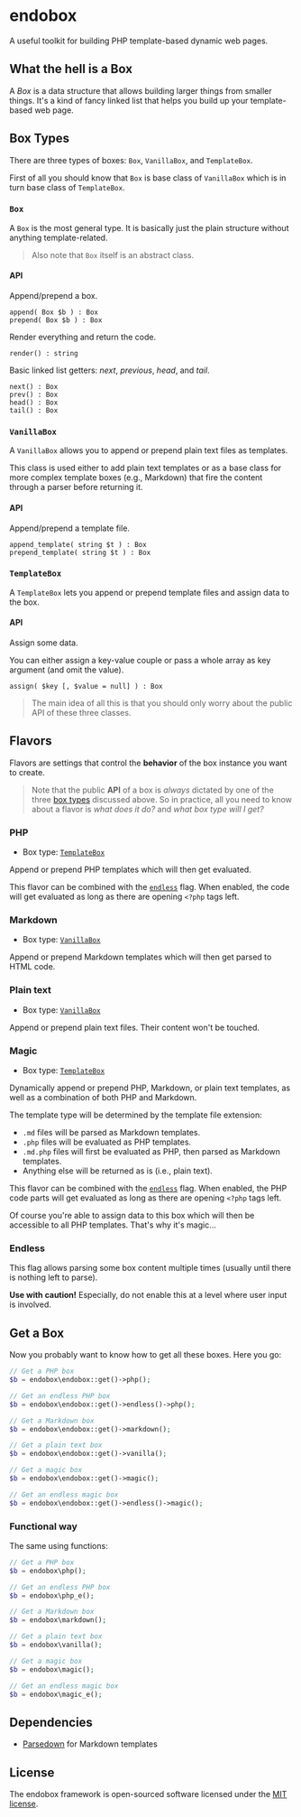 # endobox

A useful toolkit for building PHP template-based dynamic web pages.

## What the hell is a Box

A _Box_ is a data structure that allows building larger things from smaller things.
It's a kind of fancy linked list that helps you build up your template-based web page.

## Box Types

There are three types of boxes: `Box`, `VanillaBox`, and `TemplateBox`.

First of all you should know that `Box` is base class of `VanillaBox` which is in turn base class of `TemplateBox`.

### `Box`

A `Box` is the most general type. It is basically just the plain structure without anything template-related.

> Also note that `Box` itself is an abstract class.

#### API

Append/prepend a box.

```
append( Box $b ) : Box
prepend( Box $b ) : Box
```

Render everything and return the code.

```
render() : string
```

Basic linked list getters: _next_, _previous_, _head_, and _tail_.

```
next() : Box
prev() : Box
head() : Box
tail() : Box
```

### `VanillaBox`

A `VanillaBox` allows you to append or prepend plain text files as templates.

This class is used either to add plain text templates or as a base class for more complex template boxes
(e.g., Markdown) that fire the content through a parser before returning it.

#### API

Append/prepend a template file.

```
append_template( string $t ) : Box
prepend_template( string $t ) : Box
```

### `TemplateBox`

A `TemplateBox` lets you append or prepend template files and assign data to the box.

#### API

Assign some data.

You can either assign a key-value couple or pass a whole array as key argument (and omit the value).

```
assign( $key [, $value = null] ) : Box
```

> The main idea of all this is that you should only worry about the public API of these three classes.

## Flavors

Flavors are settings that control the __behavior__ of the box instance you want to create.

> Note that the public __API__ of a box is _always_ dictated by one of the three [box types](#box-types) discussed above.
So in practice, all you need to know about a flavor is _what does it do?_ and _what box type will I get?_

### PHP

- Box type: [`TemplateBox`](#templatebox)

Append or prepend PHP templates which will then get evaluated.

This flavor can be combined with the [`endless`](#endless) flag. When enabled, the code will get evaluated as long as there are opening `<?php` tags left.

### Markdown

- Box type: [`VanillaBox`](#vanillabox)

Append or prepend Markdown templates which will then get parsed to HTML code.

### Plain text

- Box type: [`VanillaBox`](#vanillabox)

Append or prepend plain text files. Their content won't be touched.

### Magic

- Box type: [`TemplateBox`](#vanillabox)

Dynamically append or prepend PHP, Markdown, or plain text templates, as well as a combination of both PHP and Markdown.

The template type will be determined by the template file extension:
- `.md` files will be parsed as Markdown templates.
- `.php` files will be evaluated as PHP templates.
- `.md.php` files will first be evaluated as PHP, then parsed as Markdown templates.
- Anything else will be returned as is (i.e., plain text).

This flavor can be combined with the [`endless`](#endless) flag. When enabled, the PHP code parts will get evaluated as long as there are opening `<?php` tags left.

Of course you're able to assign data to this box which will then be accessible to all PHP templates. That's why it's magic...

### Endless

This flag allows parsing some box content multiple times (usually until there is nothing left to parse).

__Use with caution!__ Especially, do not enable this at a level where user input is involved.

## Get a Box

Now you probably want to know how to get all these boxes. Here you go:

```php
// Get a PHP box
$b = endobox\endobox::get()->php();
```

```php
// Get an endless PHP box
$b = endobox\endobox::get()->endless()->php();
```

```php
// Get a Markdown box
$b = endobox\endobox::get()->markdown();
```

```php
// Get a plain text box
$b = endobox\endobox::get()->vanilla();
```

```php
// Get a magic box
$b = endobox\endobox::get()->magic();
```

```php
// Get an endless magic box
$b = endobox\endobox::get()->endless()->magic();
```

### Functional way

The same using functions:

```php
// Get a PHP box
$b = endobox\php();
```

```php
// Get an endless PHP box
$b = endobox\php_e();
```

```php
// Get a Markdown box
$b = endobox\markdown();
```

```php
// Get a plain text box
$b = endobox\vanilla();
```

```php
// Get a magic box
$b = endobox\magic();
```

```php
// Get an endless magic box
$b = endobox\magic_e();
```

## Dependencies

- [Parsedown](https://github.com/erusev/parsedown) for Markdown templates

## License

The endobox framework is open-sourced software licensed under the [MIT license](LICENSE).
